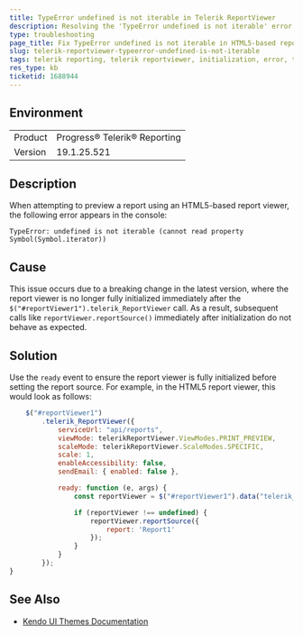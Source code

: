 ```yaml
---
title: TypeError undefined is not iterable in Telerik ReportViewer
description: Resolving the 'TypeError undefined is not iterable' error when previewing a report with Telerik ReportViewer.
type: troubleshooting
page_title: Fix TypeError undefined is not iterable in HTML5-based report viewer
slug: telerik-reportviewer-typeerror-undefined-is-not-iterable
tags: telerik reporting, telerik reportviewer, initialization, error, typeerror, javascript
res_type: kb
ticketid: 1688944
---
```


## Environment
<table>
<tbody>
<tr>
<td>Product</td>
<td>
Progress® Telerik® Reporting
</td>
</tr>
<tr>
<td>Version</td>
<td>19.1.25.521</td>
</tr>
</tbody>
</table>

## Description

When attempting to preview a report using an HTML5-based report viewer, the following error appears in the console:

`TypeError: undefined is not iterable (cannot read property Symbol(Symbol.iterator))`

## Cause

This issue occurs due to a breaking change in the latest version, where the report viewer is no longer fully initialized immediately after the `$("#reportViewer1").telerik_ReportViewer` call. As a result, subsequent calls like `reportViewer.reportSource()` immediately after initialization do not behave as expected.

## Solution

Use the `ready` event to ensure the report viewer is fully initialized before setting the report source. For example, in the HTML5 report viewer, this would look as follows:

````javascript
    $("#reportViewer1")
        .telerik_ReportViewer({
            serviceUrl: "api/reports",
            viewMode: telerikReportViewer.ViewModes.PRINT_PREVIEW,
            scaleMode: telerikReportViewer.ScaleModes.SPECIFIC,
            scale: 1,
            enableAccessibility: false,
            sendEmail: { enabled: false },

            ready: function (e, args) {
                const reportViewer = $("#reportViewer1").data("telerik_ReportViewer");

                if (reportViewer !== undefined) {
                    reportViewer.reportSource({
                        report: 'Report1'
                    });
                }
            }
        });
}
````

## See Also

- [Kendo UI Themes Documentation](https://docs.telerik.com/kendo-ui/styles-and-layout/themes-overview)
